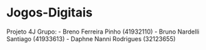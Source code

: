 # Jogos-Digitais
Projeto 4J
Grupo: 
      - Breno Ferreira Pinho (41932110)
      - Bruno Nardelli Santiago (41933613)
      - Daphne Nanni Rodrigues (32123655)
